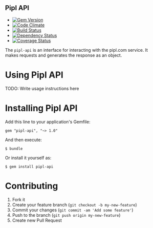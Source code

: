 Pipl API
---------

  - [![Gem Version](https://badge.fury.io/rb/pipl-api.png)](https://rubygems.org/gems/pipl-api)
  - [![Code Climate](https://codeclimate.com/github/krainboltgreene/pipl-api.png)](https://codeclimate.com/github/krainboltgreene/pipl-api)
  - [![Build Status](https://travis-ci.org/krainboltgreene/pipl-api.png)](https://travis-ci.org/krainboltgreene/pipl-api)
  - [![Dependency Status](https://gemnasium.com/krainboltgreene/pipl-api.png)](https://gemnasium.com/krainboltgreene/pipl-api)
  - [![Coverage Status](https://coveralls.io/repos/krainboltgreene/pipl-api/badge.png?branch=master)](https://coveralls.io/r/krainboltgreene/pipl-api)


The `pipl-api` is an interface for interacting with the pipl.com service.
It makes requests and generates the response as an object.


Using Pipl API
==============

TODO: Write usage instructions here


Installing Pipl API
===================

Add this line to your application's Gemfile:

    gem "pipl-api", "~> 1.0"

And then execute:

    $ bundle

Or install it yourself as:

    $ gem install pipl-api

Contributing
============

  1. Fork it
  2. Create your feature branch (`git checkout -b my-new-feature`)
  3. Commit your changes (`git commit -am 'Add some feature'`)
  4. Push to the branch (`git push origin my-new-feature`)
  5. Create new Pull Request

